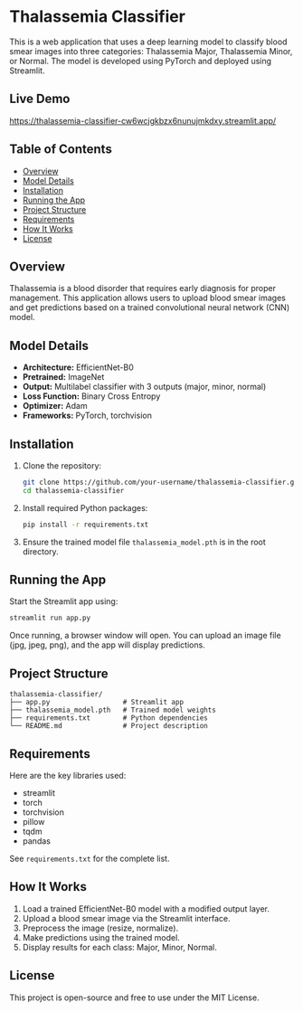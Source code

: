 # Thalassemia Classifier

This is a web application that uses a deep learning model to classify blood smear images into three categories: Thalassemia Major, Thalassemia Minor, or Normal. The model is developed using PyTorch and deployed using Streamlit.

## Live Demo

https://thalassemia-classifier-cw6wcjgkbzx6nunujmkdxy.streamlit.app/

## Table of Contents

- [Overview](#overview)
- [Model Details](#model-details)
- [Installation](#installation)
- [Running the App](#running-the-app)
- [Project Structure](#project-structure)
- [Requirements](#requirements)
- [How It Works](#how-it-works)
- [License](#license)

## Overview

Thalassemia is a blood disorder that requires early diagnosis for proper management. This application allows users to upload blood smear images and get predictions based on a trained convolutional neural network (CNN) model.

## Model Details

- **Architecture:** EfficientNet-B0
- **Pretrained:** ImageNet
- **Output:** Multilabel classifier with 3 outputs (major, minor, normal)
- **Loss Function:** Binary Cross Entropy
- **Optimizer:** Adam
- **Frameworks:** PyTorch, torchvision

## Installation

1. Clone the repository:
   ```bash
   git clone https://github.com/your-username/thalassemia-classifier.git
   cd thalassemia-classifier
   ```

2. Install required Python packages:
   ```bash
   pip install -r requirements.txt
   ```

3. Ensure the trained model file `thalassemia_model.pth` is in the root directory.

## Running the App

Start the Streamlit app using:
```bash
streamlit run app.py
```

Once running, a browser window will open. You can upload an image file (jpg, jpeg, png), and the app will display predictions.

## Project Structure

```
thalassemia-classifier/
├── app.py                  # Streamlit app
├── thalassemia_model.pth   # Trained model weights
├── requirements.txt        # Python dependencies
└── README.md               # Project description
```

## Requirements

Here are the key libraries used:
- streamlit
- torch
- torchvision
- pillow
- tqdm
- pandas

See `requirements.txt` for the complete list.

## How It Works

1. Load a trained EfficientNet-B0 model with a modified output layer.
2. Upload a blood smear image via the Streamlit interface.
3. Preprocess the image (resize, normalize).
4. Make predictions using the trained model.
5. Display results for each class: Major, Minor, Normal.

## License

This project is open-source and free to use under the MIT License.

